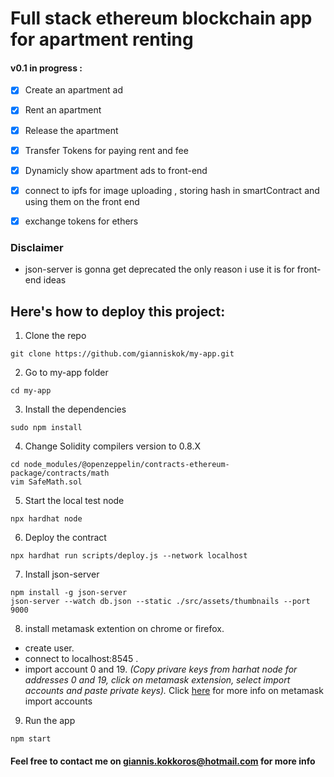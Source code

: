 # Full stack ethereum blockchain app for apartment renting 

#### v0.1 in progress  :

  - [x] Create an apartment ad 
  - [x] Rent an apartment
  - [x] Release the apartment
  - [x] Transfer Tokens for paying rent and fee 
  - [x] Dynamicly show apartment ads to front-end
  - [x] connect to ipfs for image uploading , storing hash in smartContract and using them on the front end 
  - [x] exchange tokens for ethers 



### Disclaimer
- json-server is gonna get deprecated the only reason i use it is for front-end ideas 





## __Here's how to deploy this project:__

1. Clone the repo
```shel
git clone https://github.com/gianniskok/my-app.git
```
2. Go to my-app folder
```shel
cd my-app
```
3. Install the dependencies
```shel
sudo npm install 
```


4. Change Solidity compilers version to 0.8.X
```shel
cd node_modules/@openzeppelin/contracts-ethereum-package/contracts/math 
vim SafeMath.sol
```

5. Start the local test node
```shel
npx hardhat node
```
6. Deploy the contract
```shel
npx hardhat run scripts/deploy.js --network localhost
```
7. Install json-server
```shel
npm install -g json-server
json-server --watch db.json --static ./src/assets/thumbnails --port 9000
```

8. install metamask extention on chrome or firefox.
  - create user.
  - connect to localhost:8545 .
  - import account 0 and 19.
  _(Copy privare keys from harhat node for addresses 0 and 19, click on metamask extension, select import accounts and paste private keys)._
  Click [here](https://metamask.zendesk.com/hc/en-us/articles/360015489331-How-to-import-an-Account) for more info on metamask import accounts

9. Run the app
```shel
npm start
```


#### Feel free to contact me on giannis.kokkoros@hotmail.com for more info
